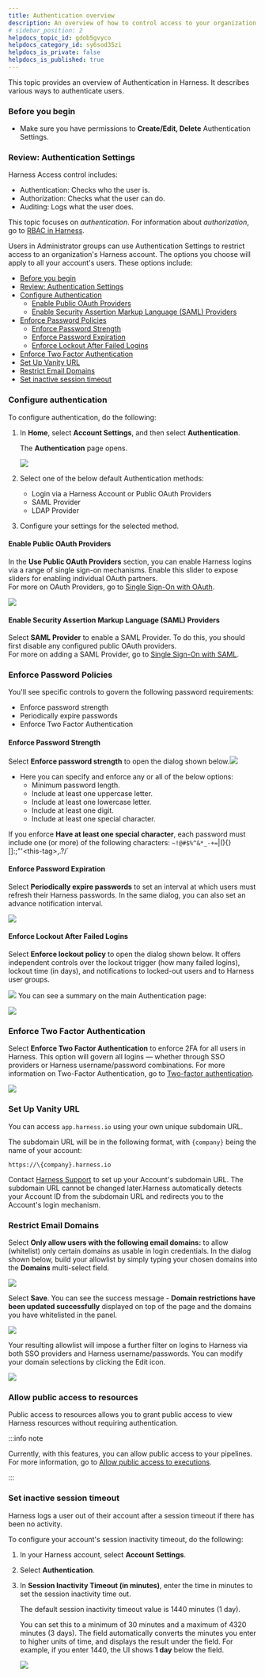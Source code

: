 ```yaml
---
title: Authentication overview
description: An overview of how to control access to your organization's Harness account by SSO (single sign-on) provider, email domain, 2FA (two-factor authentication), and password policies (strength, expiration, and lockout).
# sidebar_position: 2
helpdocs_topic_id: gdob5gvyco
helpdocs_category_id: sy6sod35zi
helpdocs_is_private: false
helpdocs_is_published: true
---
```


This topic provides an overview of Authentication in Harness. It describes various ways to authenticate users.

### Before you begin

- Make sure you have permissions to **Create/Edit, Delete** Authentication Settings.

### Review: Authentication Settings

Harness Access control includes:

- Authentication: Checks who the user is.
- Authorization: Checks what the user can do.
- Auditing: Logs what the user does.

This topic focuses on _authentication_. For information about _authorization_, go to [RBAC in Harness](/docs/platform/role-based-access-control/rbac-in-harness).

Users in Administrator groups can use Authentication Settings to restrict access to an organization's Harness account. The options you choose will apply to all your account's users. These options include:

- [Before you begin](#before-you-begin)
- [Review: Authentication Settings](#review-authentication-settings)
- [Configure Authentication](#configure-authentication)
  - [Enable Public OAuth Providers](#enable-public-oauth-providers)
  - [Enable Security Assertion Markup Language (SAML) Providers](#enable-security-assertion-markup-language-saml-providers)
- [Enforce Password Policies](#enforce-password-policies)
  - [Enforce Password Strength](#enforce-password-strength)
  - [Enforce Password Expiration](#enforce-password-expiration)
  - [Enforce Lockout After Failed Logins](#enforce-lockout-after-failed-logins)
- [Enforce Two Factor Authentication](#enforce-two-factor-authentication)
- [Set Up Vanity URL](#set-up-vanity-url)
- [Restrict Email Domains](#restrict-email-domains)
- [Set inactive session timeout](#set-inactive-session-timeout)

### Configure authentication

To configure authentication, do the following:

1. In **Home**, select **Account Settings**, and then select **Authentication**.

   The **Authentication** page opens.

   ![](./static/authentication-overview-41.png)

2. Select one of the below default Authentication methods:

   - Login via a Harness Account or Public OAuth Providers
   - SAML Provider
   - LDAP Provider

3. Configure your settings for the selected method.

#### Enable Public OAuth Providers

In the **Use Public OAuth Providers** section, you can enable Harness logins via a range of single sign-on mechanisms. Enable this slider to expose sliders for enabling individual OAuth partners.  
For more on OAuth Providers, go to [Single Sign-On with OAuth](../authentication/single-sign-on-sso-with-oauth.md).

![](./static/authentication-overview-42.png)

#### Enable Security Assertion Markup Language (SAML) Providers

Select **SAML Provider** to enable a SAML Provider. To do this, you should first disable any configured public OAuth providers.  
For more on adding a SAML Provider, go to [Single Sign-On with SAML](../authentication/single-sign-on-saml.md).

### Enforce Password Policies

You'll see specific controls to govern the following password requirements:

- Enforce password strength
- Periodically expire passwords
- Enforce Two Factor Authentication

#### Enforce Password Strength

Select **Enforce password strength** to open the dialog shown below.![](./static/authentication-overview-43.png)

- Here you can specify and enforce any or all of the below options:
  - Minimum password length.
  - Include at least one uppercase letter.
  - Include at least one lowercase letter.
  - Include at least one digit.
  - Include at least one special character.

If you enforce **Have at least one special character**, each password must include one (or more) of the following characters: `~!@#$%^&*_-+=`|\()\{}[]:;"'&lt;this-tag&gt;,.?/`

#### Enforce Password Expiration

Select **Periodically expire passwords** to set an interval at which users must refresh their Harness passwords. In the same dialog, you can also set an advance notification interval.

![](./static/authentication-overview-44.png)

#### Enforce Lockout After Failed Logins

Select **Enforce lockout policy** to open the dialog shown below. It offers independent controls over the lockout trigger (how many failed logins), lockout time (in days), and notifications to locked-out users and to Harness user groups.

![](./static/authentication-overview-45.png)
You can see a summary on the main Authentication page:

![](./static/authentication-overview-46.png)

### Enforce Two Factor Authentication

Select **Enforce Two Factor Authentication** to enforce 2FA for all users in Harness. This option will govern all logins — whether through SSO providers or Harness username/password combinations. For more information on Two-Factor Authentication, go to [Two-factor authentication](../authentication/two-factor-authentication.md).

![](./static/authentication-overview-47.png)

### Set Up Vanity URL

You can access `app.harness.io` using your own unique subdomain URL.

The subdomain URL will be in the following format, with `{company}` being the name of your account:

`https://\{company}.harness.io`

Contact [Harness Support](mailto:support@harness.io) to set up your Account's subdomain URL. The subdomain URL cannot be changed later.Harness automatically detects your Account ID from the subdomain URL and redirects you to the Account's login mechanism.

### Restrict Email Domains

Select **Only allow users with the following email domains:** to allow (whitelist) only certain domains as usable in login credentials. In the dialog shown below, build your allowlist by simply typing your chosen domains into the **Domains** multi-select field.

![](./static/authentication-overview-48.png)

Select **Save**. You can see the success message - **Domain restrictions have been updated successfully** displayed on top of the page and the domains you have whitelisted in the panel.

![](./static/authentication-overview-49.png)

Your resulting allowlist will impose a further filter on logins to Harness via both SSO providers and Harness username/passwords. You can modify your domain selections by clicking the Edit icon.

![](./static/authentication-overview-50.png)

### Allow public access to resources

Public access to resources allows you to grant public access to view Harness resources without requiring authentication. 

:::info note

Currently, with this features, you can allow public access to your pipelines. For more information, go to [Allow public access to executions](/docs/platform/pipelines/allow-public-access-to-executions).

:::

### Set inactive session timeout

Harness logs a user out of their account after a session timeout if there has been no activity.

To configure your account's session inactivity timeout, do the following:

1. In your Harness account, select **Account Settings**.

2. Select **Authentication**.

3. In **Session Inactivity Timeout (in minutes)**, enter the time in minutes to set the session inactivity time out.

   The default session inactivity timeout value is 1440 minutes (1 day).

   You can set this to a minimum of 30 minutes and a maximum of 4320 minutes (3 days). The field automatically converts the minutes you enter to higher units of time, and displays the result under the field. For example, if you enter 1440, the UI shows **1 day** below the field.

   ![](./static/SessionTimeout.png)
